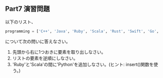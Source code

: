 ## Part7 演習問題

以下のリスト、

```python
programming = ['C++', 'Java', 'Ruby', 'Scala', 'Rust', 'Swift', 'Go', 'Kotlin']
```

について次の問いに答えなさい。

1. 先頭から右に1つおきに要素を取り出しなさい。
2. リストの要素を逆順にしなさい。
3. 'Ruby'と'Scala'の間に'Python'を追加しなさい。(ヒント: insert()関数を使う。)